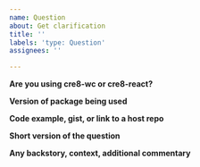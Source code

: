 ```yaml
---
name: Question
about: Get clarification
title: ''
labels: 'type: Question'
assignees: ''

---
```


**Are you using cre8-wc or cre8-react?**
<!-- If your project is using web components or the React wrappers of web components -->

**Version of package being used**
<!-- The version installed in your project. -->

**Code example, gist, or link to a host repo**
<!-- Provide additional context through code. -->

**Short version of the question**
<!-- The TL;DR. -->

**Any backstory, context, additional commentary**
<!-- Additional information that can provide context. -->

